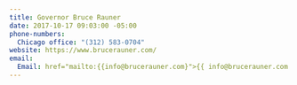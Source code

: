 ```yaml
---
title: Governor Bruce Rauner
date: 2017-10-17 09:03:00 -05:00
phone-numbers:
  Chicago office: "(312) 583-0704"
website: https://www.brucerauner.com/
email:
  Email: href="mailto:{{info@brucerauner.com}">{{ info@brucerauner.com }}
---
```


